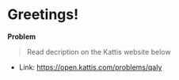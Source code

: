 # Greetings!

**Problem**
>Read decription on the Kattis website below

- Link: https://open.kattis.com/problems/qaly